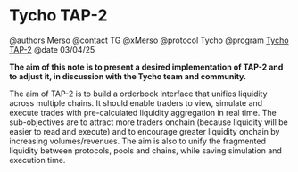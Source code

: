 
# Tycho TAP-2

@authors Merso
@contact TG @xMerso
@protocol Tycho
@program [Tycho TAP-2](https://github.com/propeller-heads/tycho-x/blob/main/TAP-2.md)
@date 03/04/25

**The aim of this note is to present a desired implementation of TAP-2 and to adjust it, in discussion with the Tycho team and community.**

The aim of TAP-2 is to build a orderbook interface that unifies liquidity across multiple chains.
It should enable traders to view, simulate and execute trades with pre-calculated liquidity aggregation in real time.
The sub-objectives are to attract more traders onchain (because liquidity will be easier to read and execute) and to encourage greater liquidity onchain by increasing volumes/revenues.
The aim is also to unify the fragmented liquidity between protocols, pools and chains, while saving simulation and execution time.



 
